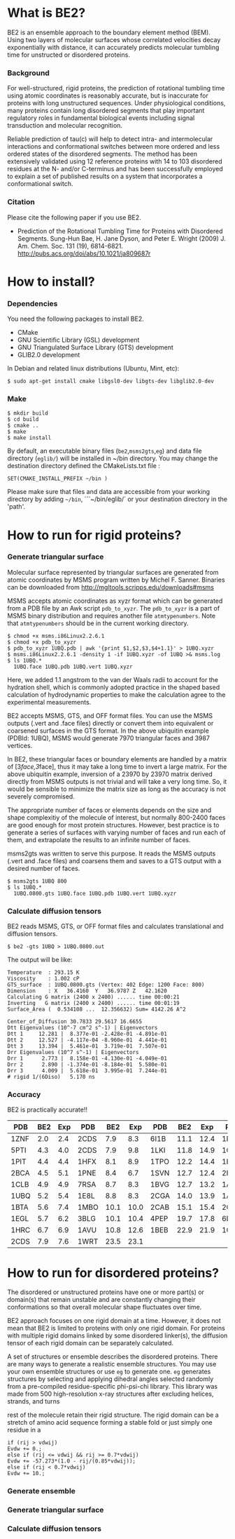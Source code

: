 What is BE2?
============

BE2 is an ensemble approach to the boundary element method (BEM).
Using two layers of molecular surfaces whose correlated velocities decay exponentially with distance, 
it can accurately predicts molecular tumbling time for unstructed or disordered proteins.

### Background

For well-structured, rigid proteins, the prediction of rotational tumbling time using atomic coordinates is reasonably accurate, but is inaccurate for proteins with long unstructured sequences. Under physiological conditions, many proteins contain long disordered segments that play important regulatory roles in fundamental biological events including signal transduction and molecular recognition. 

Reliable prediction of tau(c) will help to detect intra- and intermolecular interactions and conformational switches between more ordered and less ordered states of the disordered segments. The method has been extensively validated using 12 reference proteins with 14 to 103 disordered residues at the N- and/or C-terminus and has been successfully employed to explain a set of published results on a system that incorporates a conformational switch.

### Citation

Please cite the following paper if you use BE2.

- Prediction of the Rotational Tumbling Time for Proteins with Disordered Segments.
  Sung-Hun Bae, H. Jane Dyson, and Peter E. Wright (2009)
  J. Am. Chem. Soc. 131 (19), 6814-6821.
  http://pubs.acs.org/doi/abs/10.1021/ja809687r

How to install?
===============

### Dependencies

You need the following packages to install BE2.

- CMake
- GNU Scientific Library (GSL) development
- GNU Triangulated Surface Library (GTS) development
- GLIB2.0 development

In Debian and related linux distributions (Ubuntu, Mint, etc):

```
$ sudo apt-get install cmake libgsl0-dev libgts-dev libglib2.0-dev
```

### Make
```
$ mkdir build
$ cd build
$ cmake ..
$ make
$ make install
```
By default, an executable binary files (```be2```,```msms2gts```,```eg```) and 
data file directory (```eglib/```) will be installed in ~/bin directory. 
You may change the destination directory defined the CMakeLists.txt file :
```
SET(CMAKE_INSTALL_PREFIX ~/bin )
```

Please make sure that files and data are accessible from your working directory 
by adding ```~/bin```, ```~/bin/eglib/` or your destination directory in the 'path'.


How to run for rigid proteins?
==============================

### Generate triangular surface

Molecular surface represented by triangular surfaces are 
generated from atomic coordinates by MSMS program written by Michel F. Sanner. 
Binaries can be downloaded from http://mgltools.scripps.edu/downloads#msms

MSMS accepts atomic coordinates as xyzr format 
which can be generated from a PDB file by an Awk script ```pdb_to_xyzr```.
The ```pdb_to_xyzr``` is a part of MSMS binary distribution and 
requires another file ```atmtypenumbers```. 
Note that ```atmtypenumbers``` should be in the current working directory.

```
$ chmod +x msms.i86Linux2.2.6.1
$ chmod +x pdb_to_xyzr
$ pdb_to_xyzr 1UBQ.pdb | awk '{print $1,$2,$3,$4+1.1}' > 1UBQ.xyzr
$ msms.i86Linux2.2.6.1 -density 1 -if 1UBQ.xyzr -of 1UBQ >& msms.log
$ ls 1UBQ.*
  1UBQ.face 1UBQ.pdb 1UBQ.vert 1UBQ.xyzr
```

Here, we added 1.1 angstrom to the van der Waals radii to account for the 
hydration shell, which is commonly adopted practice in the shaped based calculation 
of hydrodynamic properties to make the calculation agree to the experimental
measurements.

BE2 accepts MSMS, GTS, and OFF format files. 
You can use the MSMS outputs (.vert and .face files) directly 
or convert them into equivalent or coarsened surfaces in the GTS format.
In the above ubiquitin example (PDBId: 1UBQ), MSMS would generate 
7970 triangular faces and 3987 vertices.

In BE2, these triangular faces or boundary elements are handled by a matrix 
of [3*face,3*face], thus it may take a long time to invert a large matrix.
For the above ubiquitin example, inversion of a 23970 by 23970 matrix derived
directly from MSMS outputs is not trivial and will take a very long time.
So, it would be sensible to minimize the matrix size as long as the 
accuracy is not severely compromised.

The appropriate number of faces or elements depends on the size and shape complexitiy of 
the molecule of interest, but normally 800-2400 faces are good enough for most protein
structures. However, best practice is to generate a series of surfaces with 
varying number of faces and run each of them, and extrapolate the results
to an infinite number of faces.

msms2gts was written to serve this purpose. 
It reads the MSMS outputs (.vert and .face files)
and coarsens them and saves to a GTS output with a desired number of faces.

```
$ msms2gts 1UBQ 800
$ ls 1UBQ.*
  1UBQ.0800.gts 1UBQ.face 1UBQ.pdb 1UBQ.vert 1UBQ.xyzr
```

### Calculate diffusion tensors

BE2 reads MSMS, GTS, or OFF format files and calculates translational and diffusion tensors.

```
$ be2 -gts 1UBQ > 1UBQ.0800.out
```

The output will be like:
```
Temperature  : 293.15 K
Viscosity    : 1.002 cP
GTS_surface  : 1UBQ.0800.gts (Vertex: 402 Edge: 1200 Face: 800)
Dimension    : X   36.4160  Y   36.9787 Z   42.1620
Calculating G matrix (2400 x 2400) ...... time 00:00:21
Inverting   G matrix (2400 x 2400) ...... time 00:01:19
Surface_Area (  0.534108 ...  12.356632) Sum= 4142.26 A^2

Center_of_Diffusion 30.7833 29.5617 16.6655
Dtt Eigenvalues (10^-7 cm^2 s^-1) | Eigenvectors
Dtt 1     12.281 |  8.377e-01 -2.428e-01 -4.891e-01
Dtt 2     12.527 | -4.117e-04 -8.960e-01  4.441e-01
Dtt 3     13.394 |  5.461e-01  3.719e-01  7.507e-01
Drr Eigenvalues (10^7 s^-1) | Eigenvectors
Drr 1      2.773 |  8.158e-01 -4.130e-01 -4.049e-01
Drr 2      2.890 | -1.374e-01 -8.184e-01  5.580e-01
Drr 3      4.009 |  5.618e-01  3.995e-01  7.244e-01
# rigid 1/(6Diso)   5.170 ns
```

### Accuracy

BE2 is practically accurate!!

| PDB  | BE2 | Exp | PDB | BE2  | Exp  | PDB  |  BE2 |  Exp | PDB |  BE2  |  Exp  |
|------|-----|-----|-----|------|------|------|------|------|-----|-------|-------|
| 1ZNF | 2.0 | 2.4 |2CDS | 7.9  | 8.3  | 6I1B | 11.1 | 12.4 |1NWK | 25.2  | 24.5  |
| 5PTI | 4.3 | 4.0 |2CDS | 7.9  | 9.8  | 1LKI | 11.8 | 14.9 |1GKB | 31.7  | 32.7  |
| 1PIT | 4.4 | 4.4 |1HFX | 8.1  | 8.9  | 1TPO | 12.2 | 14.4 |1HHO | 33.5  | 29.8  |
| 2BCA | 4.5 | 5.1 |1PNE | 8.4  | 6.7  | 1SVN | 12.7 | 12.4 |2HHB | 34.7  | 32.7  |
| 1CLB | 4.9 | 4.9 |7RSA | 8.7  | 8.3  | 1BVG | 12.7 | 13.2 |1AO6 | 48.9  | 47.6  |
| 1UBQ | 5.2 | 5.4 |1E8L | 8.8  | 8.3  | 2CGA | 14.0 | 13.9 |1ALK | 53.1  | 53.8  |
| 1BTA | 5.6 | 7.4 |1MBO | 10.1 | 10.0 | 2CAB | 15.1 | 15.4 |2CTV | 60.8  | 59.5  |
| 1EGL | 5.7 | 6.2 |3BLG | 10.1 | 10.4 | 4PEP | 19.7 | 17.8 |6LDH | 86.0  | 83.3  |
| 1HRC | 6.7 | 6.9 |1AVU | 10.8 | 12.6 | 1BEB | 22.9 | 21.9 |1GPB | 125.1 | 128.2 |
| 2CDS | 7.9 | 7.6 |1WRT | 23.5 | 23.1 |

How to run for disordered proteins?
====================================

The disordered or unstructured proteins have one or more part(s) or domain(s)
that remain unstable and are constantly changing their conformations 
so that overall molecular shape fluctuates over time.

BE2 approach focuses on one rigid domain at a time.
However, it does not mean that BE2 is limited to proteins with only one rigid domain. 
For proteins with multiple rigid domains linked by some disordered linker(s), the 
diffusion tensor of each rigid domain can be separately calculated.

A set of structures or ensemble describes the disordered proteins.
There are many ways to generate a realistic ensemble structures.
You may use your own ensemble structures or use ```eg``` to generate one.
```eg``` generates structures by selecting and applying 
dihedral angles selected randomly from a pre-compiled residue-specific phi-psi-chi library.
This library was made from 500 high-resolution x-ray structures after excluding helices, strands,
and turns

rest of the molecule retain their rigid structure. The rigid domain
can be a stretch of amino acid sequence forming a stable fold or 
just simply one residue in a 

```
if (rij > vdwij)
Evdw += 0.;
else if (rij <= vdwij && rij >= 0.7*vdwij)
Evdw += -57.273*(1.0 - rij/(0.85*vdwij));
else if (rij < 0.7*vdwij)
Evdw += 10.;
```

### Generate ensemble


### Generate triangular surface

### Calculate diffusion tensors

